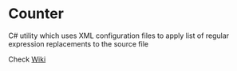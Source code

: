 # Counter
C# utility which uses XML configuration files to apply list of regular expression replacements to the source file


Check [Wiki](https://github.com/denis-gubar/Counter/wiki)
